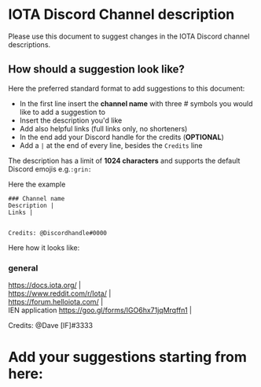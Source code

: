 # IOTA Discord Channel description

Please use this document to suggest changes in the IOTA Discord channel descriptions.

## How should a suggestion look like?

Here the preferred standard format to add suggestions to this document:

- In the first line insert the **channel name** with three # symbols you would like to add a suggestion to
- Insert the description you'd like
- Add also helpful links (full links only, no shorteners)
- In the end add your Discord handle for the credits (**OPTIONAL**)
- Add a `|` at the end of every line, besides the `Credits` line

The description has a limit of **1024 characters** and supports the default Discord emojis e.g.`:grin:`

Here the example
```
### Channel name
Description |
Links |


Credits: @Discordhandle#0000
```

Here how it looks like:

### general
https://docs.iota.org/ |  
https://www.reddit.com/r/Iota/ |  
https://forum.helloiota.com/ |  
IEN application https://goo.gl/forms/IGO6hx71jqMrqffn1 |

Credits: @Dave [IF]#3333


# Add your suggestions starting from here:
